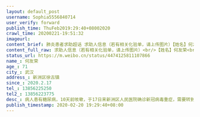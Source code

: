 ```yaml
---
layout: default_post
username: Sophia5556840714
user_verify: forward
publish_time: ThuFeb2019:29:40+08002020
crawl_time: 20200221-19:51:32
imageurl: 
content_brief: 肺炎患者求助超话 求助人信息（若有相关化验单，请上传图片）【姓名】何友荣【年龄】71【所在城市】武汉【所在小区、社区】新洲区徐古镇【患病时间】2020.2.17【联系方式】13856225250【其他紧急联系人】13856223775【病情描述】病人患有糖尿病，10天前咳嗽，于17日来新洲区人民医院确诊新 ...全文
content_full_raw: 求助人信息（若有相关化验单，请上传图片）<br/>【姓名】何友荣<br/>【年龄】71<br/>【所在城市】武汉<br/>【所在小区、社区】新洲区徐古镇<br/>【患病时间】2020.2.17<br/>【联系方式】13856225250<br/>【其他紧急联系人】13856223775<br/>【病情描述】病人患有糖尿病，10天前咳嗽，于17日来新洲区人民医院确诊新冠病毒重症，需要转到武汉治疗，新洲区人民医院的医生说雷神山医院拒收有基础病的病人，叫我们自己联系武汉医院。打了一下午电话，都是你推给我我推给你，恳请大家帮忙顶帖，让患者得到及时救助！
status_url: https://m.weibo.cn/status/4474125811107866
name_: 何友荣
age_: 71
city_: 武汉
address_: 新洲区徐古镇
since_: 2020.2.17
tel_: 13856225250
tel2_: 13856223775
desc_: 病人患有糖尿病，10天前咳嗽，于17日来新洲区人民医院确诊新冠病毒重症，需要转到武汉治疗，新洲区人民医院的医生说雷神山医院拒收有基础病的病人，叫我们自己联系武汉医院。打了一下午电话，都是你推给我我推给你，恳请大家帮忙顶帖，让患者得到及时救助！
publish_timestamp: 2020-02-20 19:29:40+08:00
---
```

